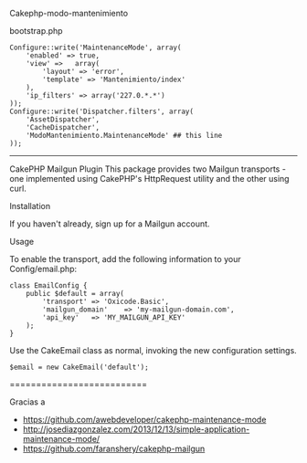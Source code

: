 Cakephp-modo-mantenimiento

bootstrap.php
```
Configure::write('MaintenanceMode', array(
	'enabled' => true,
	'view' =>   array(
		'layout' => 'error',
		'template' => 'Mantenimiento/index'
	),
	'ip_filters' => array('227.0.*.*')
));
Configure::write('Dispatcher.filters', array(
	'AssetDispatcher',
	'CacheDispatcher',
	'ModoMantenimiento.MaintenanceMode' ## this line
));
```
---

CakePHP Mailgun Plugin
This package provides two Mailgun transports - one implemented using CakePHP's HttpRequest utility and the other using curl.

Installation

If you haven't already, sign up for a Mailgun account.

Usage

To enable the transport, add the following information to your Config/email.php:

```
class EmailConfig {
    public $default = array(
        'transport' => 'Oxicode.Basic',
        'mailgun_domain'    => 'my-mailgun-domain.com',
        'api_key'   => 'MY_MAILGUN_API_KEY'
    );
}
```

Use the CakeEmail class as normal, invoking the new configuration settings.

```
$email = new CakeEmail('default');
```
==========================

Gracias a
* https://github.com/awebdeveloper/cakephp-maintenance-mode
* http://josediazgonzalez.com/2013/12/13/simple-application-maintenance-mode/
* https://github.com/faranshery/cakephp-mailgun

